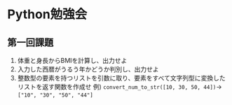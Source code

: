 # Python勉強会

## 第一回課題

1. 体重と身長からBMIを計算し、出力せよ
2. 入力した西暦がうるう年かどうか判別し、出力せよ
3. 整数型の要素を持つリストを引数に取り、要素をすべて文字列型に変換したリストを返す関数を作成せ
例) `convert_num_to_str([10, 30, 50, 44])`-> `["10", "30", "50", "44"]`